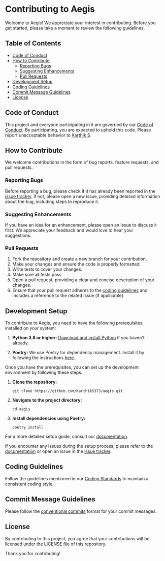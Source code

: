 # Contributing to Aegis

Welcome to Aegis! We appreciate your interest in contributing. Before you get started, please take a moment to review the following guidelines.

## Table of Contents
- [Code of Conduct](#code-of-conduct)
- [How to Contribute](#how-to-contribute)
  - [Reporting Bugs](#reporting-bugs)
  - [Suggesting Enhancements](#suggesting-enhancements)
  - [Pull Requests](#pull-requests)
- [Development Setup](#development-setup)
- [Coding Guidelines](#coding-guidelines)
- [Commit Message Guidelines](#commit-message-guidelines)
- [License](#license)

## Code of Conduct

This project and everyone participating in it are governed by our [Code of Conduct](CODE_OF_CONDUCT.md). By participating, you are expected to uphold this code. Please report unacceptable behavior to [Karthik S](https://github.com/KarthikS373).

## How to Contribute

We welcome contributions in the form of bug reports, feature requests, and pull requests.

### Reporting Bugs

Before reporting a bug, please check if it has already been reported in the [issue tracker](https://github.com/KarthikS373/aegis/issues). If not, please open a new issue, providing detailed information about the bug, including steps to reproduce it.

### Suggesting Enhancements

If you have an idea for an enhancement, please open an issue to discuss it first. We appreciate your feedback and would love to hear your suggestions.

### Pull Requests

1. Fork the repository and create a new branch for your contribution.
2. Make your changes and ensure the code is properly formatted.
3. Write tests to cover your changes.
4. Make sure all tests pass.
5. Open a pull request, providing a clear and concise description of your changes.
6. Ensure that your pull request adheres to the [coding guidelines](#coding-guidelines) and includes a reference to the related issue (if applicable).

## Development Setup

To contribute to Aegis, you need to have the following prerequisites installed on your system:
1. **Python 3.8 or higher:** [Download and install Python](https://www.python.org/downloads/) if you haven't already.

2. **Poetry:** We use Poetry for dependency management. Install it by following the instructions [here](https://python-poetry.org/docs/#installation).

Once you have the prerequisites, you can set up the development environment by following these steps:

1. **Clone the repository:**
   ```
   git clone https://github.com/KarthikS373/aegis.git
   ```

2. **Navigate to the project directory:**
    ```
    cd aegis
    ```
3. **Install dependencies using Poetry:**
    ```
    poetry install
    ```

For a more detailed setup guide, consult our [documentation](setup.md).

If you encounter any issues during the setup process, please refer to the [documentation](setup.md) or open an issue in the [issue tracker](https://github.com/KarthikS373/aegis/issues).

## Coding Guidelines

Follow the guidelines mentioned in our [Coding Standards](CodingStandards.md) to maintain a consistent coding style.

## Commit Message Guidelines

Please follow the [conventional commits](https://www.conventionalcommits.org/en/v1.0.0/) format for your commit messages.

## License

By contributing to this project, you agree that your contributions will be licensed under the [LICENSE](../LICENSE) file of this repository.

Thank you for contributing!